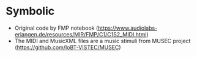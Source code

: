 # Symbolic

- Original code by FMP notebook (https://www.audiolabs-erlangen.de/resources/MIR/FMP/C1/C1S2_MIDI.html)
- The MIDI and MusicXML files are a music stimuli from MUSEC project (https://github.com/IoBT-VISTEC/MUSEC) 
